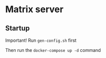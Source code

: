 # Matrix server

## Startup

Important! Run `gen-config.sh` first

Then run the `docker-compose up -d` command
